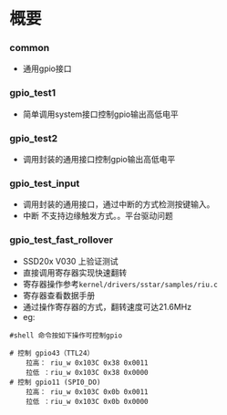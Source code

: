 # 概要
### common
- 通用gpio接口

### gpio_test1
- 简单调用system接口控制gpio输出高低电平


### gpio_test2
- 调用封装的通用接口控制gpio输出高低电平

### gpio_test_input
- 调用封装的通用接口，通过中断的方式检测按键输入。
- 中断 不支持边缘触发方式。。平台驱动问题


### gpio_test_fast_rollover
- SSD20x V030 上验证测试
- 直接调用寄存器实现快速翻转 
- 寄存器操作参考`kernel/drivers/sstar/samples/riu.c`
- 寄存器查看数据手册
- 通过操作寄存器的方式，翻转速度可达21.6MHz
- eg:
```
#shell 命令按如下操作可控制gpio

# 控制 gpio43（TTL24）
    拉高： riu_w 0x103C 0x38 0x0011     
    拉低 ：riu_w 0x103C 0x38 0x0000
# 控制 gpio11 (SPI0_DO)
    拉高： riu_w 0x103C 0x0b 0x0011     
    拉低 ：riu_w 0x103C 0x0b 0x0000
```